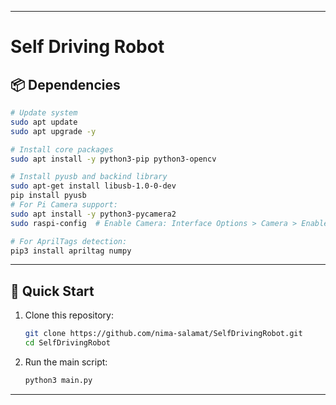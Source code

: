 
---

# **Self Driving Robot**  


## **📦 Dependencies**  


```bash
# Update system
sudo apt update
sudo apt upgrade -y

# Install core packages
sudo apt install -y python3-pip python3-opencv

# Install pyusb and backind library
sudo apt-get install libusb-1.0-0-dev
pip install pyusb
# For Pi Camera support:
sudo apt install -y python3-pycamera2
sudo raspi-config  # Enable Camera: Interface Options > Camera > Enable

# For AprilTags detection:
pip3 install apriltag numpy
```
---

## **🚀 Quick Start**  
1. Clone this repository:  
   ```bash
   git clone https://github.com/nima-salamat/SelfDrivingRobot.git
   cd SelfDrivingRobot
   ```

2. Run the main script:  
   ```bash
   python3 main.py
   ```

---

